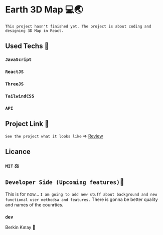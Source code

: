 # Earth 3D Map 💻🌏
`This project hasn't finished yet. The project is about coding and designing 3D Map in React.`

## Used Techs 🥰

### `JavaScript`
### `ReactJS`
### `ThreeJS`
### `TailwindCSS`
### `API`


## Project Link 🔭

`See the project what it looks like` => [Review](https://berkinkinay.dev/)

## Licance
### `MIT` ⚖️

## `Developer Side (Upcoming features)`💫
This is for now...  `I am going to add new stuff about background and new functional user methodsa and features.` There is gonna be better quality and names of the counrties.

### `dev`
Berkin Kınay 👤
